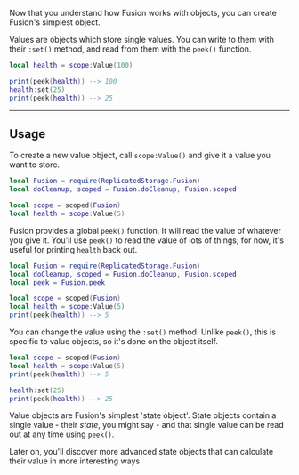 Now that you understand how Fusion works with objects, you can create Fusion's
simplest object.

Values are objects which store single values. You can write to them with
their `:set()` method, and read from them with the `peek()` function.

```Lua
local health = scope:Value(100)

print(peek(health)) --> 100
health:set(25)
print(peek(health)) --> 25
```

-----

## Usage

To create a new value object, call `scope:Value()` and give it a value you want
to store.

```Lua linenums="1" hl_lines="5"
local Fusion = require(ReplicatedStorage.Fusion)
local doCleanup, scoped = Fusion.doCleanup, Fusion.scoped

local scope = scoped(Fusion)
local health = scope:Value(5)
```

Fusion provides a global `peek()` function. It will read the value of whatever
you give it. You'll use `peek()` to read the value of lots of things; for now,
it's useful for printing `health` back out.

```Lua linenums="1" hl_lines="3 7"
local Fusion = require(ReplicatedStorage.Fusion)
local doCleanup, scoped = Fusion.doCleanup, Fusion.scoped
local peek = Fusion.peek

local scope = scoped(Fusion)
local health = scope:Value(5)
print(peek(health)) --> 5
```

You can change the value using the `:set()` method. Unlike `peek()`, this is
specific to value objects, so it's done on the object itself.

```Lua linenums="5" hl_lines="5-6"
local scope = scoped(Fusion)
local health = scope:Value(5)
print(peek(health)) --> 5

health:set(25)
print(peek(health)) --> 25
```

Value objects are Fusion's simplest 'state object'. State objects contain a
single value - their *state*, you might say - and that single value can be read
out at any time using `peek()`.

Later on, you'll discover more advanced state objects that can calculate their
value in more interesting ways.